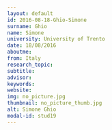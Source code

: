 ```yaml
---
layout: default 
id: 2016-08-18-Ghio-Simone
surname: Ghio
name: Simone
university: University of Trento
date: 18/08/2016
aboutme: 
from: Italy
research_topic: 
subtitle: 
advisor: 
keywords: 
website: 
img: no_picture.jpg
thumbnail: no_picture_thumb.jpg
alt: Simone Ghio
modal-id: stud19
---
```

